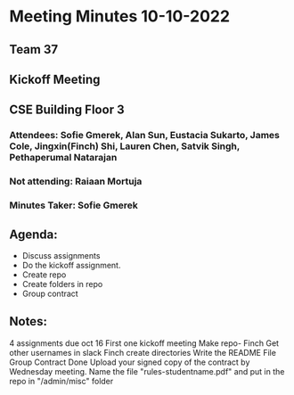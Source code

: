 # Meeting Minutes 10-10-2022

## Team 37

## Kickoff Meeting

## CSE Building Floor 3

### Attendees: Sofie Gmerek, Alan Sun, Eustacia Sukarto, James Cole, Jingxin(Finch) Shi, Lauren Chen, Satvik Singh, Pethaperumal Natarajan

### Not attending: Raiaan Mortuja

### Minutes Taker: Sofie Gmerek 

## Agenda:
- Discuss assignments
- Do the kickoff assignment.
- Create repo  
- Create folders in repo
- Group contract

## Notes:
4 assignments due oct 16
First one kickoff meeting
Make repo- Finch 
Get other usernames in slack
Finch create directories
Write the README File
Group Contract Done
Upload your signed copy of the contract by Wednesday meeting.
Name the file "rules-studentname.pdf" and put in the repo in "/admin/misc" folder



